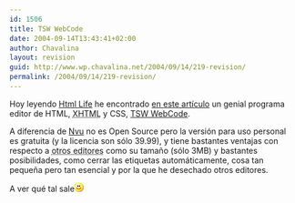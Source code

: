 ```yaml
---
id: 1506
title: TSW WebCode
date: 2004-09-14T13:43:41+02:00
author: Chavalina
layout: revision
guid: http://www.wp.chavalina.net/2004/09/14/219-revision/
permalink: /2004/09/14/219-revision/
---
```

Hoy leyendo <a href="http://www.htmllife.com/" target="_blank">Html Life</a> he encontrado <a href="http://www.htmllife.com/archivos/tsw_web_coder/" target="_blank">en este artículo</a> un genial programa editor de HTML, <acronym title="eXtended HyperText Markup Language">XHTML</acronym> y CSS, <a href="http://www.pro.tsware.net/" target="_blank">TSW WebCode</a>.

A diferencia de <a href="http://www.chavalina.net/comentar.php?idpost=184&#038;q=nvu" target="_blank">Nvu</a> no es Open Source pero la versión para uso personal es gratuita (y la licencia son sólo 39.99), y tiene bastantes ventajas con respecto a <acronym title="Dreamweaver o el Block de notas">otros editores</acronym> como su tama&ntilde;o (sólo 3MB) y bastantes posibilidades, como cerrar las etiquetas automáticamente, cosa tan peque&ntilde;a pero tan esencial y por la que he desechado otros editores.

A ver qué tal sale![emo](/imagenes/emoticonos/sonrisa.gif)